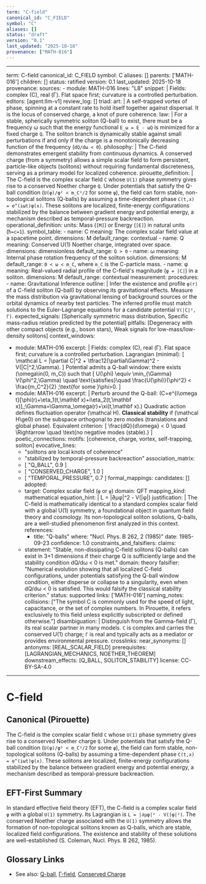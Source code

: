 ```yaml
---
term: "C-field"
canonical_id: "C_FIELD"
symbol: "C"
aliases: []
status: "draft"
version: "0.1"
last_updated: "2025-10-18"
provenance: ["MATH-016"]
---
```


---
term: C-field
canonical_id: C_FIELD
symbol: C
aliases: []
parents: ['MATH-016']
children: []
status: ratified
version: 0.1
last_updated: 2025-10-18
provenance:
  sources:
    - module: MATH-016
      lines: "L8"
      snippet: |
        Fields: complex (C), real (Γ). Flat space first; curvature is a controlled perturbation.
  editors: [agent:llm-v1]
  review_log: []
triad:
  art: |
    A self-trapped vortex of phase, spinning at a constant rate to hold itself together against dispersal. It is the locus of conserved charge, a knot of pure coherence.
  law: |
    For a stable, spherically symmetric soliton (Q-ball) to exist, there must be a frequency ω such that the energy functional `E_ω = E - ωQ` is minimized for a fixed charge `Q`. The soliton branch is dynamically stable against small perturbations if and only if the charge is a monotonically decreasing function of the frequency (`dQ/dω < 0`).
  philosophy: |
    The C-field demonstrates emergent stability from continuous dynamics. A conserved charge (from a symmetry) allows a simple scalar field to form persistent, particle-like objects (solitons) without requiring fundamental discreteness, serving as a primary model for localized coherence.
pirouette_definition: |
  The C-field is the complex scalar field `C` whose `U(1)` phase symmetry gives rise to a conserved Noether charge `Q`. Under potentials that satisfy the Q-ball condition (`U(φ)/φ² < m_C²/2` for some `φ`), the field can form stable, non-topological solitons (Q-balls) by assuming a time-dependent phase `C(t,x) = e^(iωt)φ(x)`. These solitons are localized, finite-energy configurations stabilized by the balance between gradient energy and potential energy, a mechanism described as temporal-pressure backreaction.
operational_definition:
  units: Mass (`[M]`) or Energy (`[E]`) in natural units (`ħ=c=1`).
  symbol_table:
    - name: C
      meaning: The complex scalar field value at a spacetime point.
      dimensions: M
      default_range: contextual
    - name: Q
      meaning: Conserved U(1) Noether charge, integrated over space.
      dimensions: dimensionless
      default_range: `Q > 0`
    - name: ω
      meaning: Internal phase rotation frequency of the soliton solution.
      dimensions: M
      default_range: `0 < ω < m_C`, where `m_C` is the C-particle mass.
    - name: φ
      meaning: Real-valued radial profile of the C-field's magnitude (`φ = |C|`) in a soliton.
      dimensions: M
      default_range: contextual
  measurement:
    procedures:
      - name: Gravitational Inference
        outline: |
          Infer the existence and profile `φ(r)` of a C-field soliton (Q-ball) by observing its gravitational effects. Measure the mass distribution via gravitational lensing of background sources or the orbital dynamics of nearby test particles. The inferred profile must match solutions to the Euler-Lagrange equations for a candidate potential `V(|C|², Γ)`.
        expected_signals: [Spherically symmetric mass distribution, Specific mass-radius relation predicted by the potential]
        pitfalls: [Degeneracy with other compact objects (e.g., boson stars), Weak signals for low-mass/low-density solitons]
context_windows:
  - module: MATH-016
    excerpt: |
      Fields: complex (C), real (Γ). Flat space first; curvature is a controlled perturbation.
      Lagrangian (minimal):
      [ \mathcal L = |\partial C|^2 + \tfrac12(\partial\Gamma)^2 - V(|C|^2,\Gamma). ]
      Potential admits a Q-ball window: there exists (\omega\in(0, m_C)) such that
      [ U(\phi) \equiv \min_{\Gamma} V(\phi^2,\Gamma) \quad \text{satisfies}\quad \frac{U(\phi)}{\phi^2} < \frac{m_C^2}{2} ;\text{for some }\phi>0. ]
  - module: MATH-016
    excerpt: |
      Perturb around the Q-ball:
      (C=e^{i\omega t}[\phi(r)+\eta_1(t,\mathbf x)+i\eta_2(t,\mathbf x)],;\Gamma=\Gamma_\omega(r)+\xi(t,\mathbf x).)
      Quadratic action defines fluctuation operator (\mathcal H). **Classical stability** if (\mathcal H\ge0) on the subspace orthogonal to zero modes (translations and global phase). Equivalent criterion:
      [ \frac{dQ}{d\omega} < 0 \quad \Rightarrow \quad \text{no negative modes (stable).} ]
poetic_connections:
  motifs: [coherence, charge, vortex, self-trapping, soliton]
  evocative_lines:
    - "solitons are local knots of coherence"
    - "stabilized by temporal-pressure backreaction"
  association_matrix:
    - [ "Q_BALL", 0.9 ]
    - [ "CONSERVED_CHARGE", 1.0 ]
    - [ "TEMPORAL_PRESSURE", 0.7 ]
formal_mappings:
  candidates: []
  adopted:
    - target: Complex scalar field (`φ` or `ψ`)
      domain: QFT
      mapping_kind: mathematical
      equation_hint: |
        L = |∂μφ|^2 - V(|φ|)
      justification: |
        The C-field is mathematically identical to a standard complex scalar field with a global U(1) symmetry, a foundational object in quantum field theory and cosmology. Its non-topological soliton solutions, Q-balls, are a well-studied phenomenon first analyzed in this context.
      references:
        - title: "Q-balls"
          where: "Nucl. Phys. B 262, 2 (1985)"
          date: 1985-09-23
      confidence: 1.0
constraints_and_falsifiers:
  claims:
    - statement: "Stable, non-dissipating C-field solitons (Q-balls) can exist in 3+1 dimensions if their charge Q is sufficiently large and the stability condition dQ/dω < 0 is met."
      domain: theory
      falsifier: "Numerical evolution showing that all localized C-field configurations, under potentials satisfying the Q-ball window condition, either disperse or collapse to a singularity, even when dQ/dω < 0 is satisfied. This would falsify the classical stability criterion."
      status: supported
      links: ['MATH-016']
naming_notes:
  collisions: ["The symbol C is commonly used for the speed of light, capacitance, or the set of complex numbers. In Pirouette, it refers exclusively to this field unless explicitly subscripted or defined otherwise."]
  disambiguation: |
    Distinguish from the Gamma-field (Γ), its real scalar partner in many models. `C` is complex and carries the conserved U(1) charge; `Γ` is real and typically acts as a mediator or provides environmental pressure.
crosslinks:
  near_synonyms: []
  antonyms: [REAL_SCALAR_FIELD]
  prerequisites: [LAGRANGIAN_MECHANICS, NOETHER_THEOREM]
  downstream_effects: [Q_BALL, SOLITON_STABILITY]
license: CC-BY-SA-4.0
---

# C-field

## Canonical (Pirouette)
The C-field is the complex scalar field `C` whose `U(1)` phase symmetry gives rise to a conserved Noether charge `Q`. Under potentials that satisfy the Q-ball condition (`U(φ)/φ² < m_C²/2` for some `φ`), the field can form stable, non-topological solitons (Q-balls) by assuming a time-dependent phase `C(t,x) = e^(iωt)φ(x)`. These solitons are localized, finite-energy configurations stabilized by the balance between gradient energy and potential energy, a mechanism described as temporal-pressure backreaction.

## EFT-First Summary
In standard effective field theory (EFT), the C-field is a complex scalar field `φ` with a global `U(1)` symmetry. Its Lagrangian is `L = |∂μφ|² - V(|φ|²)`. The conserved Noether charge associated with the `U(1)` symmetry allows the formation of non-topological solitons known as Q-balls, which are stable, localized field configurations. The existence and stability of these solutions are well-established (S. Coleman, Nucl. Phys. B 262, 1985).

## Glossary Links
- See also: [Q-ball](...), [Γ-field](...), [Conserved Charge](...)